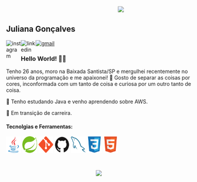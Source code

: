 <img align="right" width="200px" style="margin-top:-20px" src="https://user-images.githubusercontent.com/93749428/179127112-b1e0efd8-f8dc-4276-a2c1-0ab9b5875abc.png">

## Juliana Gonçalves 

<div dsplay="inline-block">
<a href="https://www.instagram.com/juuwes/">
<img align="left" width="40px" src="https://user-images.githubusercontent.com/93749428/179131170-74c7b575-1bcd-47d3-9513-4ea966aa12ee.png" alt="instagram" style="vertical-align:top;">
</a> 

<a href="mailto:contatosilvajuliana@gmail.com">
<img width="40px" src="https://user-images.githubusercontent.com/93749428/179131025-51424ff1-7586-4360-a9a9-ef9c57364910.png" alt="gmail" style="vertical-align:top;">
</a>

 <a href="https://www.linkedin.com/in/contatosilvajuliana">
 <img align="left" width="40px" src=" https://user-images.githubusercontent.com/93749428/179130597-8f25f956-9a16-450d-afa8-256dd5e38805.png" alt="linkedin" style="vertical-align:top;">
 </a>
  
</div>

### Hello World! 👩‍💻

Tenho 26 anos, moro na Baixada Santista/SP e mergulhei recentemente no universo da programação e me apaixonei! 💙
Gosto de separar as coisas por cores, inconformada com um tanto de coisa e curiosa por um outro tanto de coisa.

🧠 Tenho estudando Java e venho aprendendo sobre AWS.

🦄 Em transição de carreira.
<div display="inline-block">

#### Tecnolgias e Ferramentas: 

<img align="center" alt="Ju-Java" height="45" width="40" src="https://raw.githubusercontent.com/devicons/devicon/master/icons/java/java-original.svg">

<img align="center" alt="Ju-Spring" height="45" width="40" src="https://raw.githubusercontent.com/devicons/devicon/master/icons/spring/spring-original.svg">

<img align="center" alt="Ju-Git" height="45" width="40" src="https://raw.githubusercontent.com/devicons/devicon/master/icons/git/git-original.svg">

<img align="center" alt="Ju-GitHub" height="45" width="40" src="https://raw.githubusercontent.com/devicons/devicon/master/icons/github/github-original.svg">

<img align="center" alt="Ju-MySQl" height="45" width="40" src="https://raw.githubusercontent.com/devicons/devicon/master/icons/mysql/mysql-original.svg">

<img align="center" alt="Ju-Css" height="45" width="40" src="https://raw.githubusercontent.com/devicons/devicon/master/icons/css3/css3-original.svg">

<img align="center" alt="Ju-Html" height="45" width="40" src="https://raw.githubusercontent.com/devicons/devicon/master/icons/html5/html5-original.svg">

</div>
</br>

##
<p align="center">
<a href="https://github.com/juuwes">
  <img height="180em" src="https://github-readme-stats.vercel.app/api/top-langs/?username=juuwes&layout=compact&langs_count=7&theme=dracula"/>
</a>
</p>

